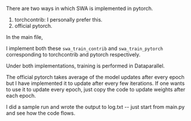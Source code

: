 There are two ways in which SWA is implemented in pytorch.

1. torchcontrib: I personally prefer this. 
2. official pytorch.

In the main file,

I implement both these `swa_train_contrib` and `swa_train_pytorch` corresponding to torchcontrib and pytorch respectively.

Under both implementations, training is performed in Dataparallel.

The official pytorch takes average of the model updates after every epoch but I have implemented it to update after every few iterations.
If one wants to use it to update every epoch, just copy the code to update weights after each epoch.

I did a sample run and wrote the output to log.txt -- just start from main.py and see how the code flows.